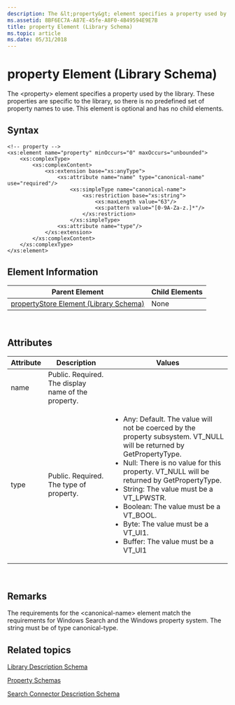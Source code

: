 ```yaml
---
description: The &lt;property&gt; element specifies a property used by the library. These properties are specific to the library, so there is no predefined set of property names to use. This element is optional and has no child elements.
ms.assetid: 8BF6EC7A-A87E-45fe-A8F0-4B49594E9E7B
title: property Element (Library Schema)
ms.topic: article
ms.date: 05/31/2018
---
```


# property Element (Library Schema)

The &lt;property&gt; element specifies a property used by the library. These properties are specific to the library, so there is no predefined set of property names to use. This element is optional and has no child elements.

## Syntax

``` syntax
<!-- property -->
<xs:element name="property" minOccurs="0" maxOccurs="unbounded">
    <xs:complexType>
        <xs:complexContent>
            <xs:extension base="xs:anyType">
                <xs:attribute name="name" type="canonical-name" use="required"/>
                    <xs:simpleType name="canonical-name">
                        <xs:restriction base="xs:string">
                            <xs:maxLength value="63"/>
                            <xs:pattern value="[0-9A-Za-z.]*"/>
                        </xs:restriction>
                    </xs:simpleType>
                <xs:attribute name="type"/>
            </xs:extension>
        </xs:complexContent>
    </xs:complexType>
</xs:element>
```

## Element Information



| Parent Element                                                             | Child Elements |
|----------------------------------------------------------------------------|----------------|
| [propertyStore Element (Library Schema)](schema-library-propertystore.md) | None           |



 

## Attributes




| Attribute | Description | Values | 
|-----------|-------------|--------|
| name | Public. Required. The display name of the property. | 
| type | Public. Required. The type of property. | <ul><li>Any: Default. The value will not be coerced by the property subsystem. VT_NULL will be returned by GetPropertyType.</li><li>Null: There is no value for this property. VT_NULL will be returned by GetPropertyType.</li><li>String: The value must be a VT_LPWSTR.</li><li>Boolean: The value must be a VT_BOOL.</li><li>Byte: The value must be a VT_UI1.</li><li>Buffer: The value must be a VT_UI1 | VT_VECTOR buffer of bytes.</li><li>Int16: The value must be a VT_I2.</li><li>UInt16: The value must be a VT_UI2.</li><li>Int32: The value must be a VT_I4.</li><li>UInt32: The value must be a VT_UI4.</li><li>Int64: The value must be a VT_I8.</li><li>UInt64: The value must be a VT_UI8.</li><li>Double: The value must be a VT_R8.</li><li>DateTime: The value must be a VT_FILETIME.</li><li>Guid: The value must be a VT_CLSID.</li><li>Blob: The value must be a VT_BLOB.</li><li>Object: The value must be a VT_UNKNOWN.</li><li>Stream: The value must be a VT_STREAM.</li><li>Clipboard: The value must be a VT_CF.</li></ul> | 




 

## Remarks

The requirements for the &lt;canonical-name&gt; element match the requirements for Windows Search and the Windows property system. The string must be of type canonical-type.

## Related topics

<dl> <dt>

[Library Description Schema](library-schema-entry.md)
</dt> <dt>

[Property Schemas](../properties/building-property-handlers-property-schemas.md)
</dt> <dt>

[Search Connector Description Schema](../search/search-sconn-desc-schema-entry.md)
</dt> </dl>

 

 

